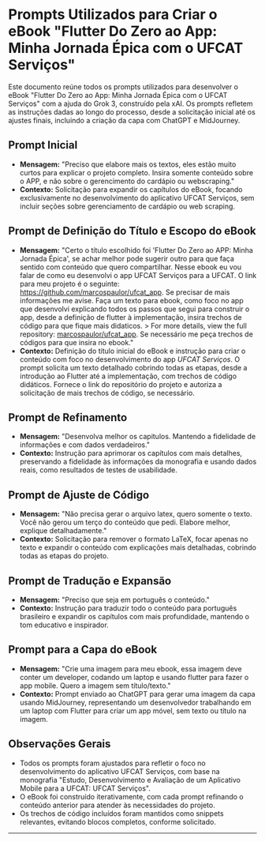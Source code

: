 # Prompts Utilizados para Criar o eBook "Flutter Do Zero ao App: Minha Jornada Épica com o UFCAT Serviços"

Este documento reúne todos os prompts utilizados para desenvolver o eBook "Flutter Do Zero ao App: Minha Jornada Épica com o UFCAT Serviços" com a ajuda do Grok 3, construído pela xAI. Os prompts refletem as instruções dadas ao longo do processo, desde a solicitação inicial até os ajustes finais, incluindo a criação da capa com ChatGPT e MidJourney.

## Prompt Inicial
- **Mensagem:** "Preciso que elabore mais os textos, eles estão muito curtos para explicar o projeto completo. Insira somente conteúdo sobre o APP, e não sobre o gerencimento do cardápio ou webscraping."
- **Contexto:** Solicitação para expandir os capítulos do eBook, focando exclusivamente no desenvolvimento do aplicativo UFCAT Serviços, sem incluir seções sobre gerenciamento de cardápio ou web scraping.

## Prompt de Definição do Título e Escopo do eBook
- **Mensagem:** "Certo o título escolhido foi 'Flutter Do Zero ao APP: Minha Jornada Épica', se achar melhor pode sugerir outro para que faça sentido com conteúdo que quero compartilhar. Nesse ebook eu vou falar de como eu desenvolvi o app UFCAT Serviços para a UFCAT. O link para meu projeto é o seguinte: https://github.com/marcospaulor/ufcat_app. Se precisar de mais informações me avise. Faça um texto para ebook, como foco no app que desenvolvi explicando todos os passos que segui para construir o app, desde a definição de flutter à implementação, insira trechos de código para que fique mais didaticos. > For more details, view the full repository: [marcospaulor/ufcat_app](https://github.com/marcospaulor/ufcat_app). Se necessário me peça trechos de códigos para que insira no ebook."
- **Contexto:** Definição do título inicial do eBook e instrução para criar o conteúdo com foco no desenvolvimento do app *UFCAT Serviços*. O prompt solicita um texto detalhado cobrindo todas as etapas, desde a introdução ao Flutter até a implementação, com trechos de código didáticos. Fornece o link do repositório do projeto e autoriza a solicitação de mais trechos de código, se necessário.

## Prompt de Refinamento
- **Mensagem:** "Desenvolva melhor os capitulos. Mantendo a fidelidade de informações e com dados verdadeiros."
- **Contexto:** Instrução para aprimorar os capítulos com mais detalhes, preservando a fidelidade às informações da monografia e usando dados reais, como resultados de testes de usabilidade.

## Prompt de Ajuste de Código
- **Mensagem:** "Não precisa gerar o arquivo latex, quero somente o texto. Você não gerou um terço do conteúdo que pedi. Elabore melhor, explique detalhadamente."
- **Contexto:** Solicitação para remover o formato LaTeX, focar apenas no texto e expandir o conteúdo com explicações mais detalhadas, cobrindo todas as etapas do projeto.

## Prompt de Tradução e Expansão
- **Mensagem:** "Preciso que seja em português o conteúdo."
- **Contexto:** Instrução para traduzir todo o conteúdo para português brasileiro e expandir os capítulos com mais profundidade, mantendo o tom educativo e inspirador.

## Prompt para a Capa do eBook
- **Mensagem:** "Crie uma imagem para meu ebook, essa imagem deve conter um developer, codando um laptop e usando flutter para fazer o app mobile. Quero a imagem sem título/texto."
- **Contexto:** Prompt enviado ao ChatGPT para gerar uma imagem da capa usando MidJourney, representando um desenvolvedor trabalhando em um laptop com Flutter para criar um app móvel, sem texto ou título na imagem.

## Observações Gerais
- Todos os prompts foram ajustados para refletir o foco no desenvolvimento do aplicativo UFCAT Serviços, com base na monografia "Estudo, Desenvolvimento e Avaliação de um Aplicativo Mobile para a UFCAT: UFCAT Serviços".
- O eBook foi construído iterativamente, com cada prompt refinando o conteúdo anterior para atender às necessidades do projeto.
- Os trechos de código incluídos foram mantidos como snippets relevantes, evitando blocos completos, conforme solicitado.

---
